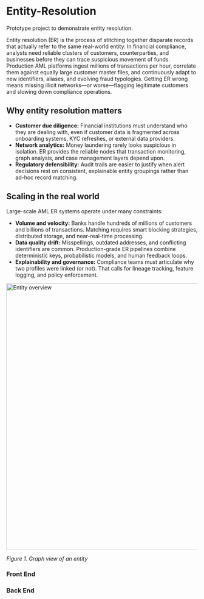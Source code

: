 # Entity-Resolution
Prototype project to demonstrate entity resolution.

Entity resolution (ER) is the process of stitching together disparate records that actually refer to the same real-world entity. In financial compliance, analysts need reliable clusters of customers, counterparties, and businesses before they can trace suspicious movement of funds. Production AML platforms ingest millions of transactions per hour, correlate them against equally large customer master files, and continuously adapt to new identifiers, aliases, and evolving fraud typologies. Getting ER wrong means missing illicit networks—or worse—flagging legitimate customers and slowing down compliance operations.

## Why entity resolution matters
- **Customer due diligence:** Financial institutions must understand who they are dealing with, even if customer data is fragmented across onboarding systems, KYC refreshes, or external data providers.
- **Network analytics:** Money laundering rarely looks suspicious in isolation. ER provides the reliable nodes that transaction monitoring, graph analysis, and case management layers depend upon.
- **Regulatory defensibility:** Audit trails are easier to justify when alert decisions rest on consistent, explainable entity groupings rather than ad-hoc record matching.

## Scaling in the real world

Large-scale AML ER systems operate under many constraints:

- **Volume and velocity:** Banks handle hundreds of millions of customers and billions of transactions. Matching requires smart blocking strategies, distributed storage, and near-real-time processing.
- **Data quality drift:** Misspellings, outdated addresses, and conflicting identifiers are common. Production-grade ER pipelines combine deterministic keys, probabilistic models, and human feedback loops.
- **Explainability and governance:** Compliance teams must articulate why two profiles were linked (or not). That calls for lineage tracking, feature logging, and policy enforcement. 

<img src="entity-graph.png" alt="Entity overview" width="700">  

*Figure 1. Graph view of an entity*

### Front End


### Back End

